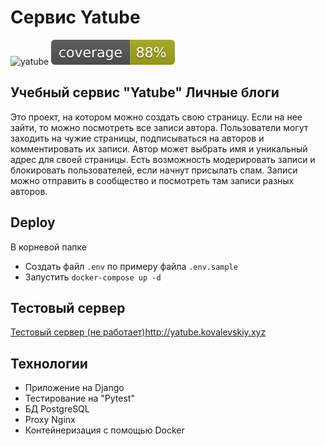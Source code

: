 # Сервис Yatube
![yatube](https://github.com/1kovalevskiy/yatube/actions/workflows/main.yml/badge.svg)
![coverage](https://github.com/1kovalevskiy/yatube/blob/master/coverage.svg)

## Учебный сервис "Yatube" Личные блоги
Это проект, на котором можно создать свою страницу.
Если на нее зайти, то можно посмотреть все записи автора.
Пользователи могут заходить на чужие страницы, подписываться на авторов и комментировать их записи.
Автор может выбрать имя и уникальный адрес для своей страницы.
Есть возможность модерировать записи и блокировать пользователей, если начнут присылать спам.
Записи можно отправить в сообщество и посмотреть там записи разных авторов.

## Deploy
В корневой папке 
- Создать файл `.env` по примеру файла `.env.sample`
- Запустить `docker-compose up -d`

## Тестовый сервер
[Тестовый сервер (не работает)](http://yatube.kovalevskiy.xyz)http://yatube.kovalevskiy.xyz

## Технологии
- Приложение на Django
- Тестирование на "Pytest"
- БД PostgreSQL
- Proxy Nginx
- Контейнеризация с помощью Docker
